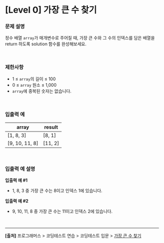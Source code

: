 # [Level 0] 가장 큰 수 찾기

### 문제 설명
정수 배열 `array`가 매개변수로 주어질 때, 가장 큰 수와 그 수의 인덱스를 담은 배열을 return 하도록 solution 함수를 완성해보세요.

<br>

### 제한사항
* 1 ≤ `array`의 길이 ≤ 100
* 0 ≤ `array` 원소 ≤ 1,000
* `array`에 중복된 숫자는 없습니다.

<br>

### 입출력 예
|array|result|
|---|---|
|[1, 8, 3]|[8, 1]|
|[9, 10, 11, 8]|[11, 2]|

<br>

### 입출력 예 설명
**입출력 예 #1**
* 1, 8, 3 중 가장 큰 수는 8이고 인덱스 1에 있습니다.

**입출력 예 #2**
* 9, 10, 11, 8 중 가장 큰 수는 11이고 인덱스 2에 있습니다.

<br>

---
**[출처]** 프로그래머스 > 코딩테스트 연습 > 코딩테스트 입문 > [가장 큰 수 찾기](https://school.programmers.co.kr/learn/courses/30/lessons/120899)